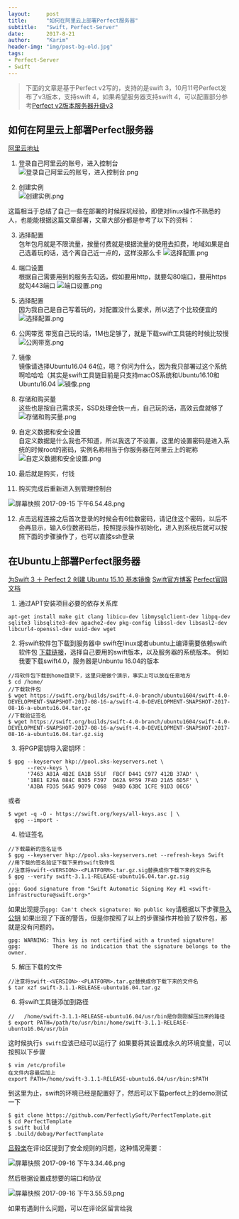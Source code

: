 ```yaml
---
layout:     post
title:      "如何在阿里云上部署Perfect服务器"
subtitle:   "Swift，Perfect-Server"
date:       2017-8-21
author:     "Karim"
header-img: "img/post-bg-old.jpg"
tags:
- Perfect-Server
- Swift
---  
```



> 下面的文章是基于Perfect v2写的，支持的是swift 3，10月11号Perfect发布了v3版本，支持swift 4，如果希望服务器支持swift 4，可以配置部分参考[Perfect v2版本服务器升级v3](https://fidetro.github.io/2017/10/19/Perfect-v2版本服务器升级v3/)  


## 如何在阿里云上部署Perfect服务器
[阿里云地址](https://www.aliyun.com/)
1. 登录自己阿里云的账号，进入控制台   
![登录自己阿里云的账号，进入控制台.png](https://www.foolishtalk.org/cloud/00C3BAD3-3C65-4B5F-87C2-081F101F8861.png)

2. 创建实例   
![创建实例.png](https://www.foolishtalk.org/cloud/ED04EC90-DE3C-4F62-9165-DF2CB4833620.png)

这篇相当于总结了自己一些在部署的时候踩坑经验，即使对linux操作不熟悉的人，也能能根据这篇文章部署，文章大部分都是参考了以下的资料：   

3. 选择配置   
包年包月就是不限流量，按量付费就是根据流量的使用去扣费，地域如果是自己选着玩的话，选个离自己近一点的，这样没那么卡
![选择配置.png](https://www.foolishtalk.org/cloud/753AEF9A-47EF-4B58-B4D0-DA7E212C48B3.png)


4. 端口设置    
根据自己需要用到的服务去勾选，假如要用http，就要勾80端口，要用https就勾443端口
![端口设置.png](https://www.foolishtalk.org/cloud/76F22B6F-ABDF-45DC-804D-50D84E82A7D2.png)

5. 选择配置   
因为我自己是自己写着玩的，对配置没什么要求，所以选了个比较便宜的
![选择配置.png](https://www.foolishtalk.org/cloud/50BE7137-8340-4B90-8572-0711DD7259FA.png)

6. 公网带宽 
带宽自己玩的话，1M也足够了，就是下载swift工具链的时候比较慢
![公网带宽.png](https://www.foolishtalk.org/cloud/BBFEDAFE-3632-40B3-86D4-F1035C927039.png)

7. 镜像   
镜像请选择Ubuntu16.04 64位，嗯？你问为什么，因为我只部署过这个系统啊哈哈哈（其实是swift工具链目前是只支持macOS系统和Ubuntu16.10和Ubuntu16.04
![镜像.png](https://www.foolishtalk.org/cloud/C089B50A-B5BA-4C66-BFB9-CBCD6EC4E51C.png)

8. 存储和购买量   
这些也是按自己需求买，SSD处理会快一点，自己玩的话，高效云盘就够了
![存储和购买量.png](https://www.foolishtalk.org/cloud/A7055D0D-F48E-4823-B824-82EE53764825.png)
9. 自定义数据和安全设置   
自定义数据是什么我也不知道，所以我选了不设置，这里的设置密码是进入系统的时候root的密码，实例名称相当于你服务器在阿里云上的昵称
![自定义数据和安全设置.png](https://www.foolishtalk.org/cloud/B936E7C4-6BFC-406D-88E8-A7FD57F3EF82.png)
10. 最后就是购买，付钱   

11. 购买完成后重新进入到管理控制台   

![屏幕快照 2017-09-15 下午6.54.48.png](https://www.foolishtalk.org/cloud/6ACD1478-8BF5-40D3-99CC-2BCBFE01EEF8.png)

12. 点击远程连接之后首次登录的时候会有6位数密码，请记住这个密码，以后不会再显示，输入6位数密码后，按照提示操作初始化，进入到系统后就可以按照下面的步骤操作了，也可以直接ssh登录

## 在Ubuntu上部署Perfect服务器
[为Swift 3 ＋ Perfect 2 创建 Ubuntu 15.10 基本镜像](https://github.com/PerfectlySoft/PerfectDocs/blob/master/guide.zh_CN/deployment-Ubuntu1510.md)
[Swift官方博客](https://swift.org)
[Perfect官网文档](https://www.perfect.org/docs/gettingStartedFromScratch_zh_CN.html)


1. 通过APT安装项目必要的依存关系库
```
apt-get install make git clang libicu-dev libmysqlclient-dev libpq-dev sqlite3 libsqlite3-dev apache2-dev pkg-config libssl-dev libsasl2-dev libcurl4-openssl-dev uuid-dev wget
```
2. 将swift软件包下载到服务器中
swift在linux或者ubuntu上编译需要依赖swift软件包
[下载链接](https://swift.org/download/#releases)，选择自己要用的swift版本，以及服务器的系统版本。
例如我要下载swift4.0，服务器是Unbuntu 16.04的版本
```
//将软件包下载到home目录下，这里只是做个演示，事实上可以放在任意地方
$ cd /home/
//下载软件包
$ wget https://swift.org/builds/swift-4.0-branch/ubuntu1604/swift-4.0-DEVELOPMENT-SNAPSHOT-2017-08-16-a/swift-4.0-DEVELOPMENT-SNAPSHOT-2017-08-16-a-ubuntu16.04.tar.gz
//下载验证签名
$ wget https://swift.org/builds/swift-4.0-branch/ubuntu1604/swift-4.0-DEVELOPMENT-SNAPSHOT-2017-08-16-a/swift-4.0-DEVELOPMENT-SNAPSHOT-2017-08-16-a-ubuntu16.04.tar.gz.sig
```
3. 将PGP密钥导入密钥环：
```
$ gpg --keyserver hkp://pool.sks-keyservers.net \
      --recv-keys \
      '7463 A81A 4B2E EA1B 551F  FBCF D441 C977 412B 37AD' \
      '1BE1 E29A 084C B305 F397  D62A 9F59 7F4D 21A5 6D5F' \
      'A3BA FD35 56A5 9079 C068  94BD 63BC 1CFE 91D3 06C6'
```
或者
```
$ wget -q -O - https://swift.org/keys/all-keys.asc | \
  gpg --import -
```
4. 验证签名
```
//下载最新的签名证书
$ gpg --keyserver hkp://pool.sks-keyservers.net --refresh-keys Swift
//用下载的签名验证下载下来的swift软件包
//注意将swift-<VERSION>-<PLATFORM>.tar.gz.sig替换成你下载下来的文件名
$ gpg --verify swift-3.1.1-RELEASE-ubuntu16.04.tar.gz.sig
...
gpg: Good signature from "Swift Automatic Signing Key #1 <swift-infrastructure@swift.org>"
```
如果出现提示`gpg: Can't check signature: No public key`请根据以下步骤[导入公钥](https://swift.org/download/#active-signing-keys)
如果出现了下面的警告，但是你按照了以上的步骤操作并检验了软件包，那就是没有问题的。
```
gpg: WARNING: This key is not certified with a trusted signature!
gpg:          There is no indication that the signature belongs to the owner.
```
5. 解压下载的文件
```
//注意将swift-<VERSION>-<PLATFORM>.tar.gz替换成你下载下来的文件名
$ tar xzf swift-3.1.1-RELEASE-ubuntu16.04.tar.gz
```
6. 将swift工具链添加到路径
```
//   /home/swift-3.1.1-RELEASE-ubuntu16.04/usr/bin是你刚刚解压出来的路径
$ export PATH=/path/to/usr/bin:/home/swift-3.1.1-RELEASE-ubuntu16.04/usr/bin
```
这时候执行`$ swift`应该已经可以运行了
如果要将其设置成永久的环境变量，可以按照以下步骤
```
$ vim /etc/profile
在文件内容最后加上
export PATH=/home/swift-3.1.1-RELEASE-ubuntu16.04/usr/bin:$PATH
```

到这里为止，swift的环境已经是配置好了，然后可以下载perfect上的demo测试一下
```
$ git clone https://github.com/PerfectlySoft/PerfectTemplate.git
$ cd PerfectTemplate
$ swift build
$ .build/debug/PerfectTemplate
```
[吕毅楽](http://www.jianshu.com/u/097a14a11101)在评论区提到了安全规则的问题，这种情况需要：

![屏幕快照 2017-09-16 下午3.34.46.png](https://www.foolishtalk.org/cloud/444F8C63-D47D-4C4D-8A2F-DCCA61BBF07D.png)

然后根据设置成想要的端口和协议

![屏幕快照 2017-09-16 下午3.55.59.png](https://www.foolishtalk.org/cloud/25023164-A3A4-4F4F-9ABC-B63D6AD48649.png)

如果有遇到什么问题，可以在评论区留言给我
